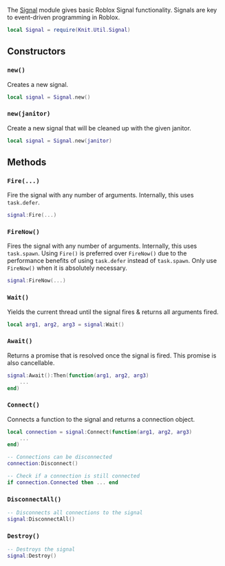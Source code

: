 The [Signal](https://github.com/Sleitnick/Knit/blob/main/src/Util/Signal.lua) module gives basic Roblox Signal functionality. Signals are key to event-driven programming in Roblox.

```lua
local Signal = require(Knit.Util.Signal)
```

## Constructors

### `new()`
Creates a new signal.
```lua
local signal = Signal.new()
```

### `new(janitor)`
Create a new signal that will be cleaned up with the given janitor.
```lua
local signal = Signal.new(janitor)
```

## Methods

### `Fire(...)`
Fire the signal with any number of arguments. Internally, this uses `task.defer`.
```lua
signal:Fire(...)
```

### `FireNow()`
Fires the signal with any number of arguments. Internally, this uses `task.spawn`. Using `Fire()` is preferred over `FireNow()` due to the performance benefits of using `task.defer` instead of `task.spawn`. Only use `FireNow()` when it is absolutely necessary.
```lua
signal:FireNow(...)
```

### `Wait()`
Yields the current thread until the signal fires & returns all arguments fired.
```lua
local arg1, arg2, arg3 = signal:Wait()
```

### `Await()`
Returns a promise that is resolved once the signal is fired. This promise is also cancellable.
```lua
signal:Await():Then(function(arg1, arg2, arg3)
	...
end)
```

### `Connect()`
Connects a function to the signal and returns a connection object.
```lua
local connection = signal:Connect(function(arg1, arg2, arg3)
	...
end)

-- Connections can be disconnected
connection:Disconnect()

-- Check if a connection is still connected
if connection.Connected then ... end
```

### `DisconnectAll()`
```lua
-- Disconnects all connections to the signal
signal:DisconnectAll()
```

### `Destroy()`
```lua
-- Destroys the signal
signal:Destroy()
```